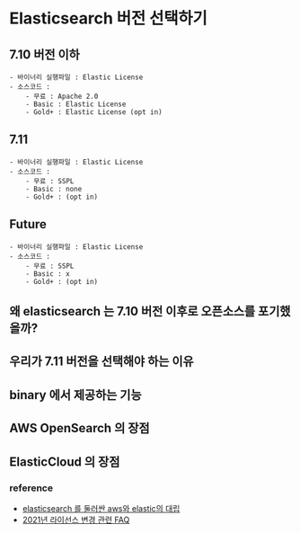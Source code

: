# Elasticsearch 버전 선택하기

## 7.10 버전 이하
    - 바이너리 실행파일 : Elastic License
    - 소스코드 :
        - 무료 : Apache 2.0
        - Basic : Elastic License
        - Gold+ : Elastic License (opt in)

## 7.11
    - 바이너리 실행파일 : Elastic License
    - 소스코드 :
        - 무료 : SSPL
        - Basic : none
        - Gold+ : (opt in)

## Future
    - 바이너리 실행파일 : Elastic License
    - 소스코드 :
        - 무료 : SSPL
        - Basic : x
        - Gold+ : (opt in)

## 왜 elasticsearch 는 7.10 버전 이후로 오픈소스를 포기했을까?

## 우리가 7.11 버전을 선택해야 하는 이유

## binary 에서 제공하는 기능

## AWS OpenSearch 의 장점

## ElasticCloud 의 장점

### reference
- [elasticsearch 를 둘러싼 aws와 elastic의 대립](https://blog.opsnow.com/elasticsearch%EB%A5%BC-%EB%91%98%EB%9F%AC%EC%8B%BC-aws%EC%99%80-elastic%EC%9D%98-%EB%8C%80%EB%A6%BD/)
- [2021년 라이선스 변경 관련 FAQ](https://www.elastic.co/kr/pricing/faq/licensing)
